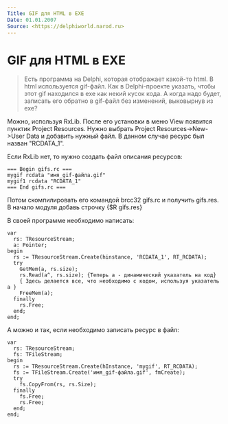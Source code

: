 ```yaml
---
Title: GIF для HTML в EXE
Date: 01.01.2007
Source: <https://delphiworld.narod.ru>
---
```



GIF для HTML в EXE
==================

> Есть программа на Delphi, котоpая отображает какой-то html. В html
> используется gif-файл. Как в Delphi-пpоекте указать, чтобы этот gif
> находился в exe как некий кусок кода. А когда надо будет, записать его
> обратно в gif-файл без изменений, выковырнув из exe?

Можно, используя RxLib. После его установки в меню View появится пунктик
Project Resources. Hужно выбрать Project Resources-\>New-\>User Data и
добавить нужный файл. В данном случае ресурс был назван "RCDATA\_1".

Если RxLib нет, то нужно создать файл описания ресурсов:

    === Begin gifs.rc ===
    mygif rcdata "имя_gif-файла.gif"
    mygif1 rcdata "RCDATA_1"
    === End gifs.rc ===

Потом скомпилировать его командой brcc32 gifs.rc и получить gifs.res.
В начало модуля добавь строчку {$R gifs.res}

В своей программе необходимо написать:

    var
      rs: TResourceStream;
      a: Pointer;
    begin
      rs := TResourceStream.Create(hinstance, 'RCDATA_1', RT_RCDATA);
      try
        GetMem(a, rs.size);
        rs.Read(a^, rs.size); {Теперь a - динамический указатель на код}
        { Здесь делается все, что необходимо с кодом, используя указатель a }
        FreeMem(a);
      finally
        rs.Free;
      end;
    end;

А можно и так, если необходимо записать ресурс в файл:

    var
      rs: TResourceStream;
      fs: TFileStream;
    begin
      rs := TResourceStream.Create(hInstance, 'mygif', RT_RCDATA);
      fs := TFileStream.Create('имя_gif-файла.gif', fmCreate);
      try
        fs.CopyFrom(rs, rs.Size);
      finally
        fs.Free;
        rs.Free;
      end;
    end;


